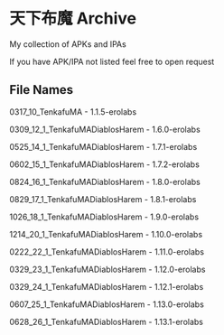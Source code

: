 # 天下布魔 Archive

My collection of APKs and IPAs

If you have APK/IPA not listed feel free to open request

## File Names

0317_10_TenkafuMA - 1.1.5-erolabs

0309_12_1_TenkafuMADiablosHarem - 1.6.0-erolabs

0525_14_1_TenkafuMADiablosHarem - 1.7.1-erolabs

0602_15_1_TenkafuMADiablosHarem - 1.7.2-erolabs

0824_16_1_TenkafuMADiablosHarem - 1.8.0-erolabs

0829_17_1_TenkafuMADiablosHarem - 1.8.1-erolabs

1026_18_1_TenkafuMADiablosHarem - 1.9.0-erolabs

1214_20_1_TenkafuMADiablosHarem - 1.10.0-erolabs

0222_22_1_TenkafuMADiablosHarem - 1.11.0-erolabs

0329_23_1_TenkafuMADiablosHarem - 1.12.0-erolabs

0329_24_1_TenkafuMADiablosHarem - 1.12.1-erolabs

0607_25_1_TenkafuMADiablosHarem - 1.13.0-erolabs

0628_26_1_TenkafuMADiablosHarem - 1.13.1-erolabs
